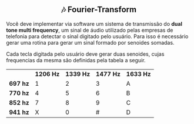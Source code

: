 <div align="center">
  <h2> 🎶️ Fourier-Transform</h2>
</div>

Você deve implementar via software um sistema de transmissão do **dual tone multi frequency**, um sinal de áudio utilizado pelas empresas de telefonia para detectar o sinal digitado pelo usuário. Para isso é necessário gerar uma rotina para gerar um sinal formado por senoides somadas.

Cada tecla digitada pelo usuário deve gerar duas senoides, cujas frequencias da mesma são definidas pela tabela a seguir.

<table align="center">
    <tr>
        <td>
        <td><b>1206 Hz</b></td>
        <td><b>1339 Hz</b></td>
        <td><b>1477 Hz</b></td>
        <td><b>1633 Hz</b></td>
    </tr>
    <tr>
        <td><b>697 hz</b></td>
        <td>1</td>
        <td>2</td>
        <td>3</td>
        <td>A</td>
    </tr>
    <tr>
        <td><b>770 hz</b></td>
        <td>4</td>
        <td>5</td>
        <td>6</td>
        <td>B</td>
    </tr>
    <tr>
        <td><b>852 hz</b></td>
        <td>7</td>
        <td>8</td>
        <td>9</td>
        <td>C</td>
    </tr>
    <tr>
        <td><b>941 hz</b></td>
        <td>X</td>
        <td>0</td>
        <td>#</td>
        <td>D</td>
    </tr>
</table>
